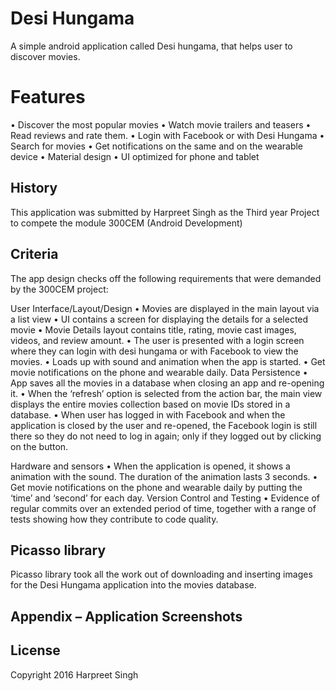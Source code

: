 # Desi Hungama

A simple android application called Desi hungama, that helps user to discover movies.

# Features
•	Discover the most popular movies
•	Watch movie trailers and teasers
•	Read reviews and rate them.
•	Login with Facebook or with Desi Hungama
•	Search for movies
•	Get notifications on the same and on the wearable device
•	Material design
•	UI optimized for phone and tablet
## History

This application was submitted by Harpreet Singh as the Third year Project to compete the module 300CEM (Android Development)

## Criteria 

The app design checks off the following requirements that were demanded by the 300CEM project:

User Interface/Layout/Design
•	Movies are displayed in the main layout via a list view
•	UI contains a screen for displaying the details for a selected movie
•	Movie Details layout contains title, rating, movie cast images, videos, and review amount.
•	The user is presented with a login screen where they can login with desi hungama or with Facebook to view the movies.
•	Loads up with sound and animation when the app is started.
•	Get movie notifications on the phone and wearable daily. 
Data Persistence
•	App saves all the movies in a database when closing an app and re-opening it. 
•	When the ‘refresh’ option is selected from the action bar, the main view displays the entire movies collection based on movie IDs stored in a database.
•	When user has logged in with Facebook and when the application is closed by the user and re-opened, the Facebook login is still there so they do not need to log in again; only if they logged out by clicking on the button.



Hardware and sensors
•	When the application is opened, it shows a animation with the sound. The duration of the animation lasts 3 seconds.
•	Get movie notifications on the phone and wearable daily by putting the ‘time’ and ‘second’ for each day. 
Version Control and Testing
•	Evidence of regular commits over an extended period of time, together with a range of tests showing how they contribute to code quality.

## Picasso library 

Picasso library took all the work out of downloading and inserting images for the Desi Hungama application into the movies database. 

## Appendix – Application Screenshots



## License

Copyright 2016 Harpreet Singh


